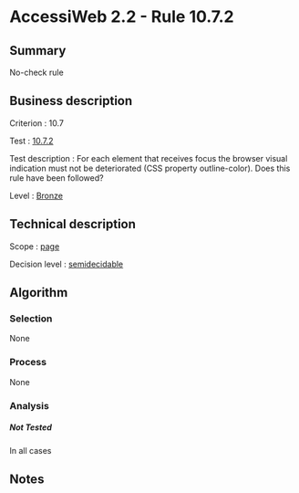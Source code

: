 # AccessiWeb 2.2 - Rule 10.7.2

## Summary

No-check rule

## Business description

Criterion : 10.7

Test :
[10.7.2](http://www.accessiweb.org/index.php/accessiweb-22-english-version.html#test-10-7-2)

Test description : For each element that receives focus the browser
visual indication must not be deteriorated (CSS property outline-color).
Does this rule have been followed?

Level : [Bronze](/en/category/rules-design/accessiweb-11/level/bronze)

## Technical description

Scope : [page](/en/category/rules-design/accessiweb-11/scope/page)

Decision level :
[semidecidable](/en/category/rules-design/accessiweb-11/decision-level/semidecidable)

## Algorithm

### Selection

None

### Process

None

### Analysis

##### Not Tested

In all cases

## Notes



